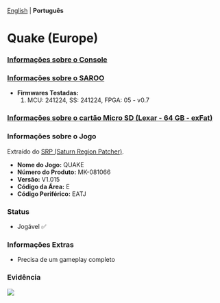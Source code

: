 [English](README.md) | **Português**

# Quake (Europe)

### [Informações sobre o Console](../../../../../Info/Consoles/VA13/pt-br.md)

### [Informações sobre o SAROO](../../../../../Info/Cartridges/GuangzhouSanStarOnlineShop/1.6/pt-br.md)

- <b>Firmwares Testadas:</b>
  1. MCU: 241224, SS: 241224, FPGA: 05 - v0.7

### [Informações sobre o cartão Micro SD (Lexar - 64 GB - exFat)](../../../../../Info/SdCards/Lexar/64GB/exfat/pt-br.md)

### Informações sobre o Jogo

Extraído do [SRP (Saturn Region Patcher)](https://segaxtreme.net/resources/saturn-region-patcher.81/download).

- <b>Nome do Jogo:</b> QUAKE
- <b>Número do Produto:</b> MK-081066
- <b>Versão:</b> V1.015
- <b>Código da Área:</b> E
- <b>Código Periférico:</b> EATJ

### Status

- Jogável :white_check_mark:

### Informações Extras

- Precisa de um gameplay completo

### Evidência

[![](https://img.youtube.com/vi/CqcxlSQEkxc/0.jpg)](https://www.youtube.com/watch?v=CqcxlSQEkxc)
